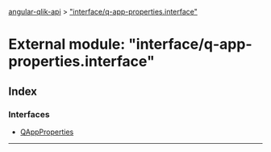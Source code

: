 [angular-qlik-api](../README.md) > ["interface/q-app-properties.interface"](../modules/_interface_q_app_properties_interface_.md)

# External module: "interface/q-app-properties.interface"

## Index

### Interfaces

* [QAppProperties](../interfaces/_interface_q_app_properties_interface_.qappproperties.md)

---

